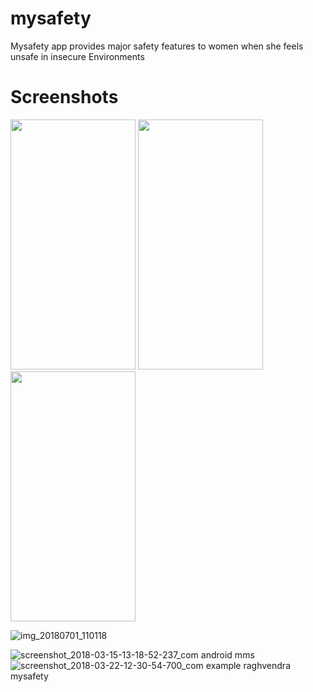 # mysafety

Mysafety app provides major safety features to women when she feels unsafe in insecure Environments


# Screenshots
<img src="https://user-images.githubusercontent.com/26144019/42167383-9523336c-7e2b-11e8-8110-dc2c2b675517.png" width="200"
 height="400">    <img src="https://user-images.githubusercontent.com/26144019/42167465-cd8c7312-7e2b-11e8-979d-28ae0737b303.png" width="200" height="400">
<img src="https://user-images.githubusercontent.com/26144019/42167412-aa0a8eec-7e2b-11e8-8ebd-f4b1f70d5fbb.jpg" width="200"
 height="400">
 
![img_20180701_110118](https://user-images.githubusercontent.com/26144019/42167400-a098f3bc-7e2b-11e8-8510-1559c7cbb941.jpg)

![screenshot_2018-03-15-13-18-52-237_com android mms](https://user-images.githubusercontent.com/26144019/42167531-fd4d4176-7e2b-11e8-838b-12c36aa872dc.png)
![screenshot_2018-03-22-12-30-54-700_com example raghvendra mysafety](https://user-images.githubusercontent.com/26144019/42167554-07c2e3fe-7e2c-11e8-92df-350fab5aeb5f.png)



